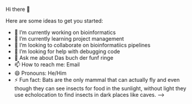 Hi there 👋


Here are some ideas to get you started:

- 🔭 I’m currently working on bioinformatics
- 🌱 I’m currently learning project management
- 👯 I’m looking to collaborate on bioinformatiics pipelines
- 🤔 I’m looking for help with debugging code
- 💬 Ask me about Das buch der funf ringe
- 📫 How to reach me: Email
- 😄 Pronouns: He/Him
- ⚡ Fun fact: Bats are the only mammal that can actually fly and even though they can see insects for food in the sunlight, without light they use echolocation to find insects in dark places like caves.
-->
